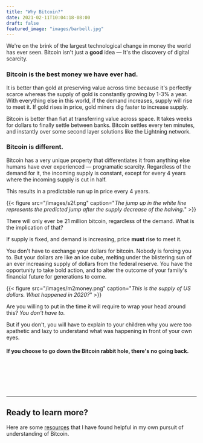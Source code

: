 ```yaml
---
title: "Why Bitcoin?"
date: 2021-02-11T10:04:18-08:00
draft: false
featured_image: "images/barbell.jpg"
---
```


We're on the brink of the largest technological change in money the world has ever seen. Bitcoin isn't just a **good** idea — It's the discovery of digital scarcity.
<!--more-->
### Bitcoin is the best money we have ever had.

It is better than gold at preserving value across time because it's perfectly scarce whereas the supply of gold is constantly growing by 1-3% a year. With everything else in this world, if the demand increases, supply will rise to meet it. If gold rises in price, gold miners dig faster to increase supply.

Bitcoin is better than fiat at transferring value across space. It takes weeks for dollars to finally settle between banks. Bitcoin settles every ten minutes, and instantly over some second layer solutions like the Lightning network.

### Bitcoin is different.

Bitcoin has a very unique property that differentiates it from anything else humans have ever experienced — programatic scarcity.
Regardless of the demand for it, the incoming supply is constant, except for every 4 years where the incoming supply is cut in half. 

This results in a predictable run up in price every 4 years.

{{< figure src="/images/s2f.png" caption="*The jump up in the white line represents the predicted jump after the supply decrease of the halving.*" >}}


There will only ever be 21 million bitcoin, regardless of the demand. What is the implication of that?

If supply is fixed, and demand is increasing, price **must** rise to meet it.

You don't have to exchange your dollars for bitcoin. Nobody is forcing you to. But your dollars are like an ice cube, melting under the blistering sun of an ever increasing supply of dollars from the federal reserve. You have the opportunity to take bold action, and to alter the outcome of your family's financial future for generations to come.

{{< figure src="/images/m2money.png" caption="*This is the supply of US dollars. What happened in 2020?*" >}}

Are you willing to put in the time it will require to wrap your head around this? *You don't have to.*

But if you don't, you will have to explain to your children why you were too apathetic and lazy to understand what was happening in front of your own eyes.


#### If you choose to go down the Bitcoin rabbit hole, there's no going back.

&nbsp;

&nbsp;

&nbsp;

---
## Ready to learn more?
Here are some [resources](/resources) that I have found helpful in my own pursuit of understanding of Bitcoin.